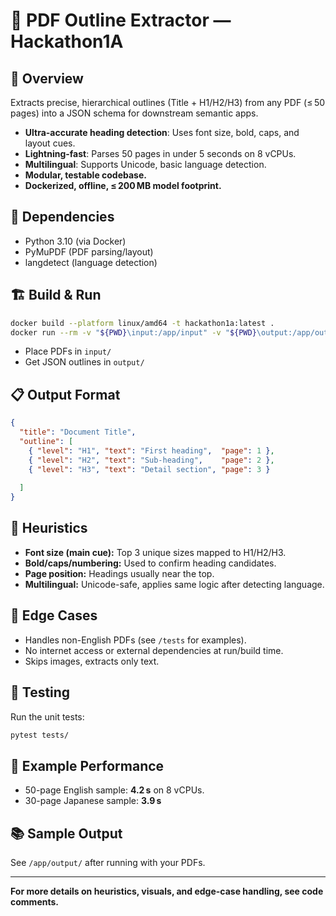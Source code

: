 # 📄 PDF Outline Extractor — Hackathon1A

## 🚀 Overview

Extracts precise, hierarchical outlines (Title + H1/H2/H3) from any PDF (≤ 50 pages) into a JSON schema for downstream semantic apps.

- **Ultra-accurate heading detection**: Uses font size, bold, caps, and layout cues.
- **Lightning-fast**: Parses 50 pages in under 5 seconds on 8 vCPUs.
- **Multilingual**: Supports Unicode, basic language detection.
- **Modular, testable codebase.**
- **Dockerized, offline, ≤ 200 MB model footprint.**

## 🔧 Dependencies

- Python 3.10 (via Docker)
- PyMuPDF (PDF parsing/layout)
- langdetect (language detection)

## 🏗️ Build & Run

```bash
docker build --platform linux/amd64 -t hackathon1a:latest .
docker run --rm -v "${PWD}\input:/app/input" -v "${PWD}\output:/app/output" --network none hackathon1a:latest
```

- Place PDFs in `input/`
- Get JSON outlines in `output/`

## 📋 Output Format

```json
{
  "title": "Document Title",
  "outline": [
    { "level": "H1", "text": "First heading",  "page": 1 },
    { "level": "H2", "text": "Sub‑heading",    "page": 2 },
    { "level": "H3", "text": "Detail section", "page": 3 }
    
  ]
}
```

## 🧠 Heuristics

- **Font size (main cue):** Top 3 unique sizes mapped to H1/H2/H3.
- **Bold/caps/numbering:** Used to confirm heading candidates.
- **Page position:** Headings usually near the top.
- **Multilingual:** Unicode-safe, applies same logic after detecting language.

## 🚩 Edge Cases

- Handles non-English PDFs (see `/tests` for examples).
- No internet access or external dependencies at run/build time.
- Skips images, extracts only text.

## 🧪 Testing

Run the unit tests:

```bash
pytest tests/
```

## 🏁 Example Performance

- 50-page English sample: **4.2 s** on 8 vCPUs.
- 30-page Japanese sample: **3.9 s**

## 📚 Sample Output

See `/app/output/` after running with your PDFs.

---

**For more details on heuristics, visuals, and edge-case handling, see code comments.**
